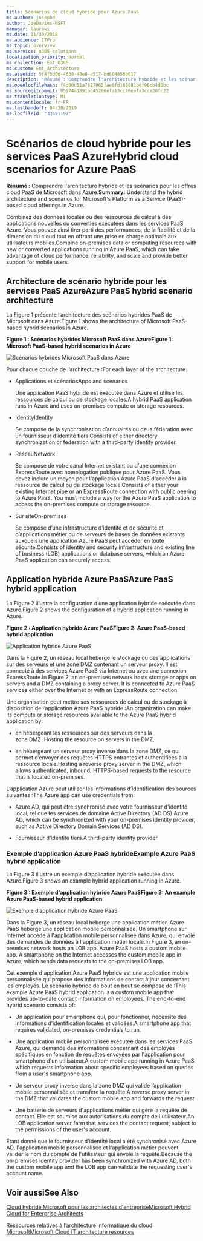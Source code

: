 ```yaml
---
title: Scénarios de cloud hybride pour Azure PaaS
ms.author: josephd
author: JoeDavies-MSFT
manager: laurawi
ms.date: 11/30/2018
ms.audience: ITPro
ms.topic: overview
ms.service: o365-solutions
localization_priority: Normal
ms.collection: Ent_O365
ms.custom: Ent_Architecture
ms.assetid: 5f4f5d0d-4638-48e8-a517-bd804856b617
description: "Résumé : Comprendre l'architecture hybride et les scénarios pour les offres cloud PaaS de Microsoft dans Azure."
ms.openlocfilehash: f4d90d51a7627063fae6fd168681bdf96cb4d6bc
ms.sourcegitcommit: 85974a1891ac45286efa13cc76eefa3cce28fc22
ms.translationtype: MT
ms.contentlocale: fr-FR
ms.lasthandoff: 04/30/2019
ms.locfileid: "33491192"
---
```

# <a name="hybrid-cloud-scenarios-for-azure-paas"></a><span data-ttu-id="402b1-103">Scénarios de cloud hybride pour les services PaaS Azure</span><span class="sxs-lookup"><span data-stu-id="402b1-103">Hybrid cloud scenarios for Azure PaaS</span></span>

 <span data-ttu-id="402b1-104">**Résumé :** Comprendre l'architecture hybride et les scénarios pour les offres cloud PaaS de Microsoft dans Azure.</span><span class="sxs-lookup"><span data-stu-id="402b1-104">**Summary:** Understand the hybrid architecture and scenarios for Microsoft's Platform as a Service (PaaS)-based cloud offerings in Azure.</span></span>
  
<span data-ttu-id="402b1-105">Combinez des données locales ou des ressources de calcul à des applications nouvelles ou converties exécutées dans les services PaaS Azure. Vous pouvez ainsi tirer parti des performances, de la fiabilité et de la dimension du cloud tout en offrant une prise en charge optimale aux utilisateurs mobiles.</span><span class="sxs-lookup"><span data-stu-id="402b1-105">Combine on-premises data or computing resources with new or converted applications running in Azure PaaS, which can take advantage of cloud performance, reliability, and scale and provide better support for mobile users.</span></span> 
  
## <a name="azure-paas-hybrid-scenario-architecture"></a><span data-ttu-id="402b1-106">Architecture de scénario hybride pour les services PaaS Azure</span><span class="sxs-lookup"><span data-stu-id="402b1-106">Azure PaaS hybrid scenario architecture</span></span>

<span data-ttu-id="402b1-107">La Figure 1 présente l’architecture des scénarios hybrides PaaS de Microsoft dans Azure.</span><span class="sxs-lookup"><span data-stu-id="402b1-107">Figure 1 shows the architecture of Microsoft PaaS-based hybrid scenarios in Azure.</span></span>
  
<span data-ttu-id="402b1-108">**Figure 1 : Scénarios hybrides Microsoft PaaS dans Azure**</span><span class="sxs-lookup"><span data-stu-id="402b1-108">**Figure 1: Microsoft PaaS-based hybrid scenarios in Azure**</span></span>

![Scénarios hybrides Microsoft PaaS dans Azure](media/Hybrid-Poster/Hybrid-Cloud-Stack-PaaS.png)
  
<span data-ttu-id="402b1-110">Pour chaque couche de l’architecture :</span><span class="sxs-lookup"><span data-stu-id="402b1-110">For each layer of the architecture:</span></span>
  
- <span data-ttu-id="402b1-111">Applications et scénarios</span><span class="sxs-lookup"><span data-stu-id="402b1-111">Apps and scenarios</span></span>
    
    <span data-ttu-id="402b1-112">Une application PaaS hybride est exécutée dans Azure et utilise les ressources de calcul ou de stockage locales.</span><span class="sxs-lookup"><span data-stu-id="402b1-112">A hybrid PaaS application runs in Azure and uses on-premises compute or storage resources.</span></span>
    
- <span data-ttu-id="402b1-113">Identity</span><span class="sxs-lookup"><span data-stu-id="402b1-113">Identity</span></span>
    
    <span data-ttu-id="402b1-114">Se compose de la synchronisation d’annuaires ou de la fédération avec un fournisseur d’identité tiers.</span><span class="sxs-lookup"><span data-stu-id="402b1-114">Consists of either directory synchronization or federation with a third-party identity provider.</span></span>
    
- <span data-ttu-id="402b1-115">Réseau</span><span class="sxs-lookup"><span data-stu-id="402b1-115">Network</span></span>
    
    <span data-ttu-id="402b1-p101">Se compose de votre canal Internet existant ou d'une connexion ExpressRoute avec homologation publique pour Azure PaaS. Vous devez inclure un moyen pour l'application Azure PaaS d'accéder à la ressource de calcul ou de stockage locale.</span><span class="sxs-lookup"><span data-stu-id="402b1-p101">Consists of either your existing Internet pipe or an ExpressRoute connection with public peering to Azure PaaS. You must include a way for the Azure PaaS application to access the on-premises compute or storage resource.</span></span>
    
- <span data-ttu-id="402b1-118">Sur site</span><span class="sxs-lookup"><span data-stu-id="402b1-118">On-premises</span></span>
    
    <span data-ttu-id="402b1-119">Se compose d’une infrastructure d’identité et de sécurité et d’applications métier ou de serveurs de bases de données existants auxquels une application Azure PaaS peut accéder en toute sécurité.</span><span class="sxs-lookup"><span data-stu-id="402b1-119">Consists of identity and security infrastructure and existing line of business (LOB) applications or database servers, which an Azure PaaS application can securely access.</span></span>
    
## <a name="azure-paas-hybrid-application"></a><span data-ttu-id="402b1-120">Application hybride Azure PaaS</span><span class="sxs-lookup"><span data-stu-id="402b1-120">Azure PaaS hybrid application</span></span>

<span data-ttu-id="402b1-121">La Figure 2 illustre la configuration d’une application hybride exécutée dans Azure.</span><span class="sxs-lookup"><span data-stu-id="402b1-121">Figure 2 shows the configuration of a hybrid application running in Azure.</span></span>
  
<span data-ttu-id="402b1-122">**Figure 2 : Application hybride Azure PaaS**</span><span class="sxs-lookup"><span data-stu-id="402b1-122">**Figure 2: Azure PaaS-based hybrid application**</span></span>

![Application hybride Azure PaaS](media/Hybrid-Poster/Hybrid-Cloud-Stack-PaaS-Apps.png)
  
<span data-ttu-id="402b1-p102">Dans la Figure 2, un réseau local héberge le stockage ou des applications sur des serveurs et une zone DMZ contenant un serveur proxy. Il est connecté à des services Azure PaaS via Internet ou avec une connexion ExpressRoute.</span><span class="sxs-lookup"><span data-stu-id="402b1-p102">In Figure 2, an on-premises network hosts storage or apps on servers and a DMZ containing a proxy server. It is connected to Azure PaaS services either over the Internet or with an ExpressRoute connection.</span></span>
  
<span data-ttu-id="402b1-126">Une organisation peut mettre ses ressources de calcul ou de stockage à disposition de l’application Azure PaaS hybride :</span><span class="sxs-lookup"><span data-stu-id="402b1-126">An organization can make its compute or storage resources available to the Azure PaaS hybrid application by:</span></span>
  
- <span data-ttu-id="402b1-127">en hébergeant les ressources sur des serveurs dans la zone DMZ ;</span><span class="sxs-lookup"><span data-stu-id="402b1-127">Hosting the resource on servers in the DMZ.</span></span>
    
- <span data-ttu-id="402b1-128">en hébergeant un serveur proxy inverse dans la zone DMZ, ce qui permet d’envoyer des requêtes HTTPS entrantes et authentifiées à la ressource locale.</span><span class="sxs-lookup"><span data-stu-id="402b1-128">Hosting a reverse proxy server in the DMZ, which allows authenticated, inbound, HTTPS-based requests to the resource that is located on-premises.</span></span>
    
<span data-ttu-id="402b1-129">L’application Azure peut utiliser les informations d’identification des sources suivantes :</span><span class="sxs-lookup"><span data-stu-id="402b1-129">The Azure app can use credentials from:</span></span>
  
- <span data-ttu-id="402b1-130">Azure AD, qui peut être synchronisé avec votre fournisseur d'identité local, tel que les services de domaine Active Directory (AD DS).</span><span class="sxs-lookup"><span data-stu-id="402b1-130">Azure AD, which can be synchronized with your on-premises identity provider, such as Active Directory Domain Services (AD DS).</span></span>
    
- <span data-ttu-id="402b1-131">Fournisseur d’identité tiers.</span><span class="sxs-lookup"><span data-stu-id="402b1-131">A third-party identity provider.</span></span>
    
### <a name="example-azure-paas-hybrid-application"></a><span data-ttu-id="402b1-132">Exemple d’application Azure PaaS hybride</span><span class="sxs-lookup"><span data-stu-id="402b1-132">Example Azure PaaS hybrid application</span></span>

<span data-ttu-id="402b1-133">La Figure 3 illustre un exemple d’application hybride exécutée dans Azure.</span><span class="sxs-lookup"><span data-stu-id="402b1-133">Figure 3 shows an example hybrid application running in Azure.</span></span>
  
<span data-ttu-id="402b1-134">**Figure 3 : Exemple d'application hybride Azure PaaS**</span><span class="sxs-lookup"><span data-stu-id="402b1-134">**Figure 3: An example Azure PaaS-based hybrid application**</span></span>

![Exemple d’application hybride Azure PaaS](media/Hybrid-Poster/Hybrid-Cloud-Stack-PaaS-Apps-Ex.png)
  
<span data-ttu-id="402b1-p103">Dans la Figure 3, un réseau local héberge une application métier. Azure PaaS héberge une application mobile personnalisée. Un smartphone sur Internet accède à l'application mobile personnalisée dans Azure, qui envoie des demandes de données à l'application métier locale.</span><span class="sxs-lookup"><span data-stu-id="402b1-p103">In Figure 3, an on-premises network hosts an LOB app. Azure PaaS hosts a custom mobile app. A smartphone on the Internet accesses the custom mobile app in Azure, which sends data requests to the on-premises LOB app.</span></span>
  
<span data-ttu-id="402b1-p104">Cet exemple d'application Azure PaaS hybride est une application mobile personnalisée qui propose des informations de contact à jour concernant les employés. Le scénario hybride de bout en bout se compose de :</span><span class="sxs-lookup"><span data-stu-id="402b1-p104">This example Azure PaaS hybrid application is a custom mobile app that provides up-to-date contact information on employees. The end-to-end hybrid scenario consists of:</span></span>
  
- <span data-ttu-id="402b1-141">Un application pour smartphone qui, pour fonctionner, nécessite des informations d’identification locales et validées.</span><span class="sxs-lookup"><span data-stu-id="402b1-141">A smartphone app that requires validated, on-premises credentials to run.</span></span>
    
- <span data-ttu-id="402b1-142">Une application mobile personnalisée exécutée dans les services PaaS Azure, qui demande des informations concernant des employés spécifiques en fonction de requêtes envoyées par l'application pour smartphone d'un utilisateur.</span><span class="sxs-lookup"><span data-stu-id="402b1-142">A custom mobile app running in Azure PaaS, which requests information about specific employees based on queries from a user's smartphone app.</span></span>
    
- <span data-ttu-id="402b1-143">Un serveur proxy inverse dans la zone DMZ qui valide l’application mobile personnalisée et transfère la requête.</span><span class="sxs-lookup"><span data-stu-id="402b1-143">A reverse proxy server in the DMZ that validates the custom mobile app and forwards the request.</span></span>
    
- <span data-ttu-id="402b1-144">Une batterie de serveurs d'applications métier qui gère la requête de contact. Elle est soumise aux autorisations du compte de l'utilisateur.</span><span class="sxs-lookup"><span data-stu-id="402b1-144">An LOB application server farm that services the contact request, subject to the permissions of the user's account.</span></span>
    
<span data-ttu-id="402b1-145">Étant donné que le fournisseur d'identité local a été synchronisé avec Azure AD, l'application mobile personnalisée et l'application métier peuvent valider le nom du compte de l'utilisateur qui envoie la requête.</span><span class="sxs-lookup"><span data-stu-id="402b1-145">Because the on-premises identity provider has been synchronized with Azure AD, both the custom mobile app and the LOB app can validate the requesting user's account name.</span></span>
  
## <a name="see-also"></a><span data-ttu-id="402b1-146">Voir aussi</span><span class="sxs-lookup"><span data-stu-id="402b1-146">See Also</span></span>

[<span data-ttu-id="402b1-147">Cloud hybride Microsoft pour les architectes d'entreprise</span><span class="sxs-lookup"><span data-stu-id="402b1-147">Microsoft Hybrid Cloud for Enterprise Architects</span></span>](microsoft-hybrid-cloud-for-enterprise-architects.md)
  
[<span data-ttu-id="402b1-148">Ressources relatives à l’architecture informatique du cloud Microsoft</span><span class="sxs-lookup"><span data-stu-id="402b1-148">Microsoft Cloud IT architecture resources</span></span>](microsoft-cloud-it-architecture-resources.md)

